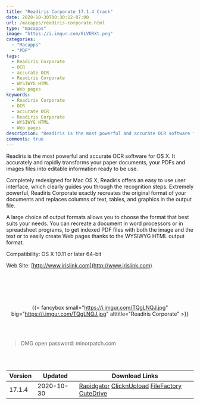 ```yaml
---
title: "Readiris Corporate 17.1.4 Crack"
date: 2020-10-30T00:30:12-07:00
url: /macapps/readiris-corporate.html
type: "macapps"
image: "https://i.imgur.com/8LVDRXt.png"
categories:
  - "Macapps"
  - "PDF"
tags:
  - Readiris Corporate
  - OCR
  - accurate OCR
  - Readiris Corporate
  - WYSIWYG HTML
  - Web pages
keywords:
  - Readiris Corporate
  - OCR
  - accurate OCR
  - Readiris Corporate
  - WYSIWYG HTML
  - Web pages
description: "Readiris is the most powerful and accurate OCR software for OS X. It accurately and rapidly transforms your paper documents, your PDFs and images files into editable information ready to be use"
comments: true
---
```


Readiris is the most powerful and accurate OCR software for OS X. It accurately and rapidly transforms your paper documents, your PDFs and images files into editable information ready to be use.

Completely redesigned for Mac OS X, Readiris offers an easy to use user interface, which clearly guides you through the recognition steps. Extremely powerful, Readiris Corporate exactly recreates the original format of your documents and replaces columns of text, tables, and graphics in the output file.

A large choice of output formats allows you to choose the format that best suits your needs. You can recreate a document in word processors or in spreadsheet programs, to get indexed PDF files with both the image and the text or to easily create Web pages thanks to the WYSIWYG HTML output format.

Compatibility: OS X 10.11 or later 64-bit

Web Site: [http://www.irislink.com](http://www.irislink.com)

<br/>
<br/>
<script async src="https://pagead2.googlesyndication.com/pagead/js/adsbygoogle.js"></script>
<ins class="adsbygoogle"
     style="display:block; text-align:center;"
     data-ad-layout="in-article"
     data-ad-format="fluid"
     data-ad-client="ca-pub-8746275014476192"
     data-ad-slot="5144997159"></ins>
<script>
     (adsbygoogle = window.adsbygoogle || []).push({});
</script>
<br/>
<br/>


<center>

{{< fancybox small="https://i.imgur.com/TQgLNQJ.jpg" big="https://i.imgur.com/TQgLNQJ.jpg" alttitle="Readiris Corporate" >}}

</center>

<br/>
<br/>


> DMG open password: minorpatch.com

<br/>

<br/>
<div id="history_version" class="history_version">

| Version | Updated | Download Links |
| ---- | ---- | ---- |
| 17.1.4 | 2020-10-30 | [Rapidgator](https://ouo.io/4GWrqA)   [ClicknUpload](https://ouo.io/6bHkvV)   [FileFactory](https://ouo.io/ESJt4R)   [CuteDrive](https://ouo.io/bBW8HC) |

</div>
